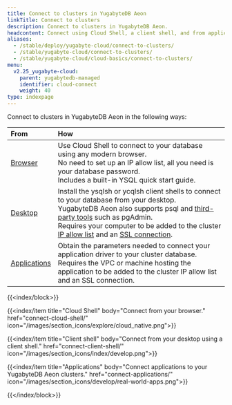 ```yaml
---
title: Connect to clusters in YugabyteDB Aeon
linkTitle: Connect to clusters
description: Connect to clusters in YugabyteDB Aeon.
headcontent: Connect using Cloud Shell, a client shell, and from applications
aliases:
  - /stable/deploy/yugabyte-cloud/connect-to-clusters/
  - /stable/yugabyte-cloud/connect-to-clusters/
  - /stable/yugabyte-cloud/cloud-basics/connect-to-clusters/
menu:
  v2.25_yugabyte-cloud:
    parent: yugabytedb-managed
    identifier: cloud-connect
    weight: 40
type: indexpage
---
```


Connect to clusters in YugabyteDB Aeon in the following ways:

| From | How |
| :--- | :--- |
| [Browser](connect-cloud-shell/) | Use Cloud Shell to connect to your database using any modern browser.<br>No need to set up an IP allow list, all you need is your database password.<br>Includes a built-in YSQL quick start guide. |
| [Desktop](connect-client-shell/) | Install the ysqlsh or ycqlsh client shells to connect to your database from your desktop.<br>YugabyteDB Aeon also supports psql and [third-party tools](/stable/integrations/tools/) such as pgAdmin.<br>Requires your computer to be added to the cluster [IP allow list](../cloud-secure-clusters/add-connections/) and an [SSL connection](../cloud-secure-clusters/cloud-authentication/). |
| [Applications](connect-applications/) | Obtain the parameters needed to connect your application driver to your cluster database.<br>Requires the VPC or machine hosting the application to be added to the cluster IP allow list and an SSL connection. |

{{<index/block>}}

  {{<index/item
    title="Cloud Shell"
    body="Connect from your browser."
    href="connect-cloud-shell/"
    icon="/images/section_icons/explore/cloud_native.png">}}

  {{<index/item
    title="Client shell"
    body="Connect from your desktop using a client shell."
    href="connect-client-shell/"
    icon="/images/section_icons/index/develop.png">}}

  {{<index/item
    title="Applications"
    body="Connect applications to your YugabyteDB Aeon clusters."
    href="connect-applications/"
    icon="/images/section_icons/develop/real-world-apps.png">}}

{{</index/block>}}
